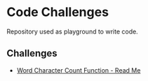 # Code Challenges

Repository used as playground to write code.

## Challenges

- [Word Character Count Function - Read Me](/WordCharacterCountFunction/DotNet/README.md)

